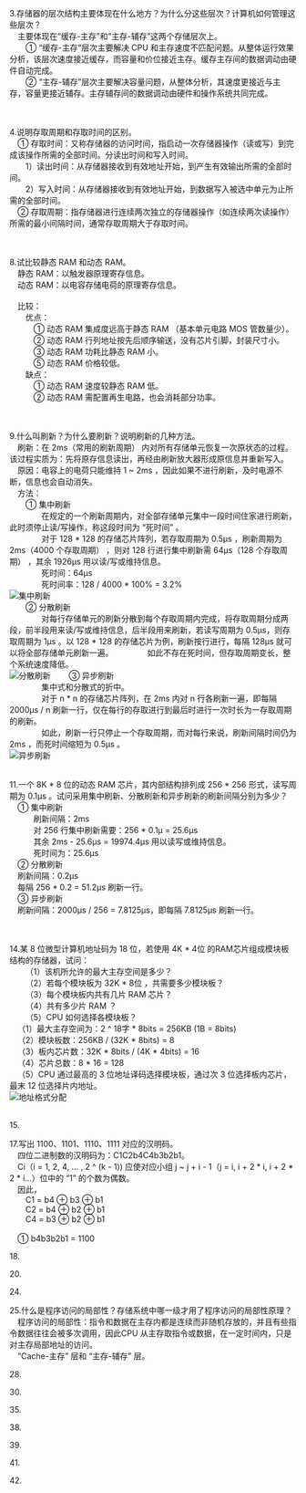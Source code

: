 3.存储器的层次结构主要体现在什么地方？为什么分这些层次？计算机如何管理这些层次？<br/>
&emsp;主要体现在“缓存-主存”和“主存-辅存”这两个存储层次上。<br/>
&emsp;&emsp;① “缓存-主存”层次主要解决 CPU 和主存速度不匹配问题。从整体运行效果分析，该层次速度接近缓存，而容量和价位接近主存。缓存主存间的数据调动由硬件自动完成。<br/>
&emsp;&emsp;② “主存-辅存”层次主要解决容量问题，从整体分析，其速度更接近与主存，容量更接近辅存。主存辅存间的数据调动由硬件和操作系统共同完成。<br/>
<br/><br/>

4.说明存取周期和存取时间的区别。<br/>
&emsp;① 存取时间：又称存储器的访问时间，指启动一次存储器操作（读或写）到完成该操作所需的全部时间。分读出时间和写入时间。<br/>
&emsp;&emsp;1）读出时间：从存储器接收到有效地址开始，到产生有效输出所需的全部时间。<br/>
&emsp;&emsp;2）写入时间：从存储器接收到有效地址开始，到数据写入被选中单元为止所需的全部时间。<br/>
&emsp;② 存取周期：指存储器进行连续两次独立的存储器操作（如连续两次读操作）所需的最小间隔时间，通常存取周期大于存取时间。<br/>
<br/><br/>

8.试比较静态 RAM 和动态 RAM。<br/>
&emsp;静态 RAM：以触发器原理寄存信息。<br/>
&emsp;动态 RAM：以电容存储电荷的原理寄存信息。<br/>
<br/>
&emsp;比较：<br/>
&emsp;&emsp;优点：<br/>
&emsp;&emsp;&emsp;① 动态 RAM 集成度远高于静态 RAM （基本单元电路 MOS 管数量少）。<br/>
&emsp;&emsp;&emsp;② 动态 RAM 行列地址按先后顺序输送，没有芯片引脚，封装尺寸小。<br/>
&emsp;&emsp;&emsp;③ 动态 RAM 功耗比静态  RAM 小。<br/>
&emsp;&emsp;&emsp;⑤ 动态 RAM 价格较低。<br/>
&emsp;&emsp;缺点：<br/>
&emsp;&emsp;&emsp;① 动态 RAM 速度较静态  RAM 低。 <br/>
&emsp;&emsp;&emsp;② 动态 RAM 需配置再生电路，也会消耗部分功率。<br/>
<br/><br/>

9.什么叫刷新？为什么要刷新？说明刷新的几种方法。<br/>
&emsp;刷新：在 2ms（常用的刷新周期） 内对所有存储单元恢复一次原状态的过程。该过程实质为：先将原存信息读出，再经由刷新放大器形成原信息并重新写入。<br/>
&emsp;原因：电容上的电荷只能维持 1 ~ 2ms ，因此如果不进行刷新，及时电源不断，信息也会自动消失。<br/>
&emsp;方法：<br/>
&emsp;&emsp;① 集中刷新<br/>
&emsp;&emsp;&emsp;&emsp;在规定的一个刷新周期内，对全部存储单元集中一段时间住家进行刷新，此时须停止读/写操作，称这段时间为 “死时间” 。<br/>
&emsp;&emsp;&emsp;&emsp;对于 128 * 128 的存储芯片阵列，若存取周期为 0.5μs ，刷新周期为 2ms（4000 个存取周期） ，则对 128 行进行集中刷新需 64μs（128 个存取周期） ，其余 1926μs 用以读/写或维持信息。<br/>
&emsp;&emsp;&emsp;&emsp;死时间：64μs<br/>
&emsp;&emsp;&emsp;&emsp;死时间率：128 / 4000 * 100% = 3.2%<br/>
![集中刷新](https://github.com/RSMinBamGro/CCP-Exercises/blob/master/%E7%AC%AC%204%20%E7%AB%A0/%E9%9B%86%E4%B8%AD%E5%88%B7%E6%96%B0.png)<br/>
&emsp;&emsp;② 分散刷新<br/>
&emsp;&emsp;&emsp;&emsp;对每行存储单元的刷新分散到每个存取周期内完成，将存取周期分成两段，前半段用来读/写或维持信息，后半段用来刷新，若读写周期为 0.5μs，则存取周期为 1μs 。以 128 * 128 的存储芯片为例，刷新按行进行，每隔 128μs 就可以将全部存储单元刷新一遍。
&emsp;&emsp;&emsp;&emsp;如此不存在死时间，但存取周期变长，整个系统速度降低。<br/>
![分散刷新](https://github.com/RSMinBamGro/CCP-Exercises/blob/master/%E7%AC%AC%204%20%E7%AB%A0/%E5%88%86%E6%95%A3%E5%88%B7%E6%96%B0.png)
&emsp;&emsp;③ 异步刷新<br/>
&emsp;&emsp;&emsp;&emsp;集中式和分散式的折中。<br/>
&emsp;&emsp;&emsp;&emsp;对于 n * n 的存储芯片阵列，在 2ms 内对 n 行各刷新一遍，即每隔 2000μs / n 刷新一行，仅在每行的存取进行到最后时进行一次时长为一存取周期的刷新。<br/>
&emsp;&emsp;&emsp;&emsp;如此，刷新一行只停止一个存取周期，而对每行来说，刷新间隔时间仍为 2ms ，而死时间缩短为 0.5μs 。<br/>
![异步刷新](https://github.com/RSMinBamGro/CCP-Exercises/blob/master/%E7%AC%AC%204%20%E7%AB%A0/%E5%BC%82%E6%AD%A5%E5%88%B7%E6%96%B0.png)
<br/><br/>

11.一个 8K * 8 位的动态 RAM 芯片，其内部结构排列成 256 * 256 形式，读写周期为 0.1μs 。试问采用集中刷新、分散刷新和异步刷新的刷新间隔分别为多少？<br/>
&emsp;① 集中刷新<br/>
&emsp;&emsp;&emsp;刷新间隔：2ms <br/>
&emsp;&emsp;&emsp;对 256 行集中刷新需要：256 * 0.1μ = 25.6μs <br/>
&emsp;&emsp;&emsp;其余 2ms - 25.6μs = 19974.4μs 用以读写或维持信息。<br/>
&emsp;&emsp;&emsp;死时间为：25.6μs <br/>
&emsp;② 分散刷新<br/>
&emsp;刷新间隔：0.2μs <br/>
&emsp;每隔 256 * 0.2 = 51.2μs 刷新一行。<br/>
&emsp;③ 异步刷新<br/>
&emsp;刷新间隔：2000μs / 256 = 7.8125μs，即每隔 7.8125μs 刷新一行。<br/>
<br/><br/>

14.某 8 位微型计算机地址码为 18 位，若使用 4K * 4位 的RAM芯片组成模块板结构的存储器，试问：<br/>
&emsp;&emsp;（1）该机所允许的最大主存空间是多少？<br/>
&emsp;&emsp;（2）若每个模块板为 32K * 8位  ，共需要多少模块板？<br/>
&emsp;&emsp;（3）每个模块板内共有几片 RAM 芯片？<br/>
&emsp;&emsp;（4）共有多少片 RAM ？<br/>
&emsp;&emsp;（5）CPU 如何选择各模块板？<br/>
&emsp;（1）最大主存空间为：2 ^ 18字 * 8bits = 256KB (1B = 8bits) <br/>
&emsp;（2）模块板数：256KB / (32K * 8bits) = 8 <br/>
&emsp;（3）板内芯片数：32K * 8bits / (4K * 4bits) = 16 <br/>
&emsp;（4）芯片总数：8 * 16 = 128 <br/>
&emsp;（5）CPU 通过最高的 3 位地址译码选择模块板，通过次 3 位选择板内芯片，最末 12 位选择片内地址。<br/>
![地址格式分配](https://github.com/RSMinBamGro/CCP-Exercises/blob/master/%E7%AC%AC%204%20%E7%AB%A0/E14%E5%9C%B0%E5%9D%80%E6%A0%BC%E5%BC%8F%E5%88%86%E9%85%8D.png)
<br/><br/>

15.<br/>

17.写出 1100、1101、1110、1111 对应的汉明码。<br/>
&emsp;四位二进制数的汉明码为：C1C2b4C4b3b2b1。<br/>
&emsp;Ci（i = 1, 2, 4, ... , 2 ^ (k - 1)) 应使对应小组 j ~ j + i - 1（j = i, i + 2 * i, i + 2 * 2 * i...）位中的 “1” 的个数为偶数。<br/>
&emsp;因此，<br/>
&emsp;&emsp;C1 = b4 ⊕ b3 ⊕ b1<br/>
&emsp;&emsp;C2 = b4 ⊕ b2 ⊕ b1<br/>
&emsp;&emsp;C4 = b3 ⊕ b2 ⊕ b1<br/><br/>
&emsp;① b4b3b2b1 = 1100<br/>

18.<br/>

20.<br/>

24.<br/>

25.什么是程序访问的局部性？存储系统中哪一级才用了程序访问的局部性原理？<br/>
&emsp;程序访问的局部性：指令和数据在主存内都是连续而非随机存放的，并且有些指令数据往往会被多次调用，因此CPU 从主存取指令或数据，在一定时间内，只是对主存局部地址的访问。<br/>
&emsp;“Cache-主存” 层和 “主存-辅存” 层。<br/>

28.<br/>

30.<br/>

35.<br/>

38.<br/>

39.<br/>

41.<br/>

42.<br/>


